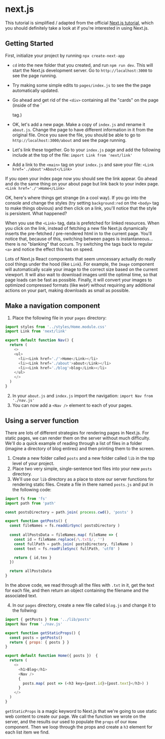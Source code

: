 # next.js
This tutorial is simplified / adapted from the official [Next.js tutorial](https://nextjs.org/learn/basics/create-nextjs-app), which you should definitely take a look at if you're interested in using Next.js.

## Getting Started
First, initialize your project by running
`npx create-next-app`

- `cd` into the new folder that you created, and run `npm run dev`. This will start the Next.js development server. Go to `http://localhost:3000` to see the page running.

- Try making some simple edits to `pages/index.js` to see the the page automatically updated. 

- Go ahead and get rid of the `<div>` containing all the "cards" on the page (inside of the `<main> tag.) 

- OK, let's add a new page. Make a copy of `index.js` and rename it `about.js`. Change the page to have different information in it from the original file. Once you save the file, you should be able to go to `http://localhost:3000/about` and see the page running.

- Let's link these together. Go to your `index.js` page and add the following include at the top of the file:
`import Link from 'next/link'`

- Add a link to the `<main>` tag on your `index.js` and save your file:
`<Link href='./about'>About</Link>`

If you open your index page now you should see the link appear. Go ahead and do the same thing on your about page but link back to your index page.
`<Link href='./'>Home</Link>`

OK, here's where things get strange (in a cool way). If you go into the console and change the styles (try setting `background:red` on the `<body>` tag to make things obvious) and then click on a link, you'll notice that the style is persistent. What happened?

When you use the `<Link>` tag, data is prefetched for linked resources. When you click on the link, instead of fetching a new file Next.js dynamically inserts the pre-fetched / pre-rendered html in to the current page. You'll notice that, because of this, switching between pages is instantaneous... there is no "blanking" that occurs. Try switching the tags back to regular `<a>` and notice the effect this has on speed.

Lots of Next.js React components that seem unncessary actually do really cool things under the hood (like `Link`). For example, the `Image` component will automatically scale your image to the correct size based on the current viewport. It will also wait to download images until the optimal time, so that page loads can be fast as possible. Finally, it will convert your images to optimized compressed formats (like `WebP`) without requiring any additional actions on your part, making downloads as small as possible.

## Make a navigation component
1. Place the following file in your `pages` directory:

```js
import styles from '../styles/Home.module.css'
import Link from 'next/link'

export default function Nav() {
  return (
    <>
    <ul>
      <li><Link href='./'>Home</Link></li>
      <li><Link href='./about'>about</Link></li>
      <li><Link href='./blog'>blog</Link></li>
    </ul>
    </>
  )
}
```

2. In your `about.js` and `index.js` import the navigation: `import Nav from './nav.js'`
3. You can now add a `<Nav />` element to each of your pages.

## Using a server function
There are lots of different strategies for rendering pages in Next.js. For static pages, we can render them on the server without much difficulty. We'll do a quick example of reading through a list of files in a folder (imagine a directory of blog entires) and then printing them to the screen.

1. Create a new folder called `posts` and a new folder called `lib` in the top level of your project.
2. Place two very simple, single-sentence text files into your new `posts` directory.
3. We'll use our `lib` directory as a place to store our server functions for rendering static files. Create a file in there named `posts.js` and put in the following code:

```js
import fs from 'fs'
import path from 'path'

const postsDirectory = path.join( process.cwd(), 'posts' )

export function getPosts() {
  const fileNames = fs.readdirSync( postsDirectory )
  
  const allPostsData = fileNames.map( fileName => {
    const id = fileName.replace(/\.txt$/, '')
    const fullPath = path.join( postsDirectory, fileName )
    const text = fs.readFileSync( fullPath, 'utf8' )

    return { id,tex }
  })

  return allPostsData
}
```

In the above code, we read through all the files with `.txt` in it, get the text for each file, and then return an object containing the filename and the associated text.

4. In our `pages` directory, create a new file called `blog.js` and change it to the follwing:

```js
import { getPosts } from '../lib/posts'
import Nav from './nav.js'

export function getStaticProps() {
  const posts = getPosts()
  return { props: { posts } }
}

export default function Home({ posts })  {
  return (
    <>
      <h1>Blog</h1>
      <Nav />
      {
        posts.map( post => (<h3 key={post.id}>{post.text}</h3>) )
      }
    </>
  )
}
```

`getStaticProps` is a magic keyword to Next.js that we're going to use static web content to create our page. We call the function we wrote on the server, and the results our used to populate the `props` of our `Home` component. Then we loop through the props and create a `h3` element for each list item we find.
